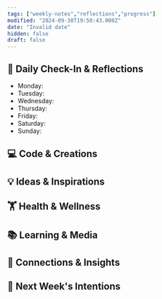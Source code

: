 ```yaml
---
tags: ["weekly-notes","reflections","progress"]
modified: "2024-09-30T19:50:43.000Z"
date: "Invalid date"
hidden: false
draft: false
---
```

## 🌟 Daily Check-In & Reflections
- Monday:
- Tuesday:
- Wednesday:
- Thursday:
- Friday:
- Saturday:
- Sunday:

## 💻 Code & Creations


## 💡 Ideas & Inspirations


## 🏋️ Health & Wellness
<!-- Note any physical activity, mindfulness practice, or self-care -->


## 📚 Learning & Media
<!-- Books, articles, movies, TV shows, podcasts consumed -->

## 🔗 Connections & Insights
<!-- Note any interesting connections between ideas or new realizations -->

## 🎯 Next Week's Intentions
<!-- What do you want to focus on or accomplish next week? -->
